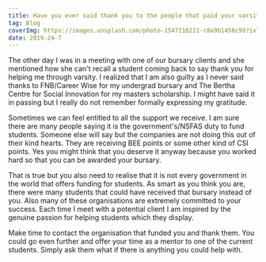 ```yaml
---
title: Have you ever said thank you to the people that paid your varsity fees?
tag: Blog
coverImg: https://images.unsplash.com/photo-1547116211-c8a9b1458c99?ixlib=rb-1.2.1&ixid=eyJhcHBfaWQiOjEyMDd9&auto=format&fit=crop&w=670&q=80
date: 2019-24-7
---
```


The other day I was in a meeting with one of our bursary clients and she mentioned how she can't recall a student coming back to say thank you for helping me through varsity. I realized that I am also guilty as I never said thanks to FNB/Career Wise for my undergrad bursary and The Bertha Centre for Social Innovation for my masters scholarship. I might have said it in passing but I really do not remember formally expressing my gratitude.
<br/>


Sometimes we can feel entitled to all the support we receive. I am sure there are many people saying it is the government's/NSFAS duty to fund students. Someone else will say but the companies are not doing this out of their kind hearts. They are receiving BEE points or some other kind of CSI points. Yes you might think that you deserve it anyway because you worked hard so that you can be awarded your bursary. 
<br/>

That is true but you also need to realise that it is not every government in the world that offers funding for students. As smart as you think you are, there were many students that could have received that bursary instead of you. Also many of these organisations are extremely  committed to your success. Each time I meet with a potential client I am  inspired by the genuine passion for helping students which they display.
<br/>

Make time to contact the organisation that funded you and thank them. You could go even further and offer your time as a mentor to one of the current students. Simply ask them what if there is anything you could help with.
